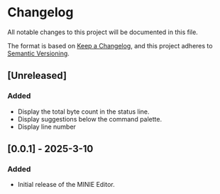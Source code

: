 # Changelog

All notable changes to this project will be documented in this file.

The format is based on [Keep a Changelog](https://keepachangelog.com/en/1.1.0/),
and this project adheres to [Semantic Versioning](https://semver.org/spec/v2.0.0.html).

## [Unreleased]

### Added

- Display the total byte count in the status line.
- Display suggestions below the command palette.
- Display line number

## [0.0.1] - 2025-3-10

### Added

- Initial release of the MINIE Editor.
